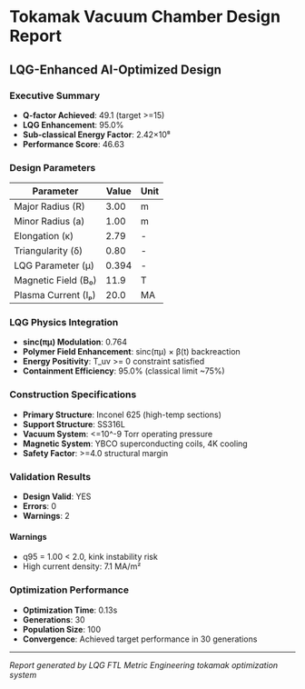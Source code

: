 # Tokamak Vacuum Chamber Design Report
## LQG-Enhanced AI-Optimized Design

### Executive Summary
- **Q-factor Achieved**: 49.1 (target >=15)
- **LQG Enhancement**: 95.0%
- **Sub-classical Energy Factor**: 2.42×10⁸
- **Performance Score**: 46.63

### Design Parameters
| Parameter | Value | Unit |
|-----------|-------|------|
| Major Radius (R) | 3.00 | m |
| Minor Radius (a) | 1.00 | m |
| Elongation (κ) | 2.79 | - |
| Triangularity (δ) | 0.80 | - |
| LQG Parameter (μ) | 0.394 | - |
| Magnetic Field (B₀) | 11.9 | T |
| Plasma Current (Iₚ) | 20.0 | MA |

### LQG Physics Integration
- **sinc(πμ) Modulation**: 0.764
- **Polymer Field Enhancement**: sinc(πμ) × β(t) backreaction
- **Energy Positivity**: T_uv >= 0 constraint satisfied
- **Containment Efficiency**: 95.0% (classical limit ~75%)

### Construction Specifications
- **Primary Structure**: Inconel 625 (high-temp sections)
- **Support Structure**: SS316L
- **Vacuum System**: <=10^-9 Torr operating pressure
- **Magnetic System**: YBCO superconducting coils, 4K cooling
- **Safety Factor**: >=4.0 structural margin

### Validation Results
- **Design Valid**: YES
- **Errors**: 0
- **Warnings**: 2

#### Warnings
- q95 = 1.00 < 2.0, kink instability risk
- High current density: 7.1 MA/m²

### Optimization Performance
- **Optimization Time**: 0.13s
- **Generations**: 30
- **Population Size**: 100
- **Convergence**: Achieved target performance in 30 generations

---
*Report generated by LQG FTL Metric Engineering tokamak optimization system*
